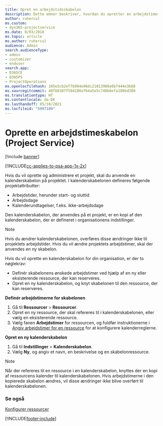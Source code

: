 ```yaml
---
title: Opret en arbejdstidsskabelon
description: Dette emner beskriver, hvordan du opretter en arbejdstimeskabelon i Project Service.
author: ruhercul
ms.custom:
- dyn365-projectservice
ms.date: 8/03/2018
ms.topic: article
ms.author: ruhercul
audience: Admin
search.audienceType:
- admin
- customizer
- enduser
search.app:
- D365CE
- D365PS
- ProjectOperations
ms.openlocfilehash: 105e3cb2ef7b904e96dc21013906e0b7444e3b88
ms.sourcegitcommit: 40f68387f594180af64a5e5c748b6efa188bd300
ms.translationtype: HT
ms.contentlocale: da-DK
ms.lasthandoff: 05/10/2021
ms.locfileid: "5997189"
---
```

# <a name="create-a-work-hours-template-project-service"></a>Oprette en arbejdstimeskabelon (Project Service)

[!include [banner](../includes/psa-now-project-operations.md)]

[!INCLUDE[cc-applies-to-psa-app-1x-2x](../includes/cc-applies-to-psa-app-3x.md)]

Hvis du vil oprette og administrere et projekt, skal du anvende en kalenderskabelon på projektet. I kalenderskabelonen defineres følgende projektattributter:

- Arbejdstider, herunder start- og sluttid
- Arbejdsdage
- Kalenderundtagelser, f.eks. ikke-arbejdsdage

Den kalenderskabelon, der anvendes på et projekt, er en kopi af den kalenderskabelon, der er defineret i organisationens indstillinger.

> [!NOTE]
> Hvis du ændrer kalenderskabelonen, overføres disse ændringer ikke til projektets arbejdstider. Hvis du vil ændre projektets arbejdstimer, skal der anvendes en ny skabelon.

Hvis du vil oprette en kalenderskabelon for din organisation, er der to nøglekrav:

- Definér skabelonens ønskede arbejdstimer ved hjælp af en ny eller eksisterende ressource, der kan reserveres.
- Opret en ny kalenderskabelon, og knyt skabelonen til den ressource, der kan reserveres.

**Definér arbejdstimerne for skabelonen**

1. Gå til **Ressourcer** \> **Ressourcer**.
2. Opret en ny ressource, der skal refereres til i kalenderskabelonen, eller vælg en eksisterende ressource.
3. Vælg fanen **Arbejdstimer** for ressourcen, og fuldfør instruktionerne i [Angiv arbejdstimer for en ressource](/dynamics365/field-service/set-work-hours-resource.md) for at konfigurere kalenderreglerne.

**Opret en ny kalenderskabelon**

1. Gå til **Indstillinger** \> **Kalenderskabelon**.
2. Vælg **Ny**, og angiv et navn, en beskrivelse og en skabelonressource.


> [!NOTE]
> Når der refereres til en ressource i en kalenderskabelon, knyttes der en kopi af ressourcens kalender til kalenderskabelonen. Hvis arbejdstimerne i den kopierede skabelon ændres, vil disse ændringer ikke blive overført til kalenderskabelonen.


### <a name="see-also"></a>Se også  
 [Konfigurer ressourcer](../psa/set-up-resources.md)


[!INCLUDE[footer-include](../includes/footer-banner.md)]
